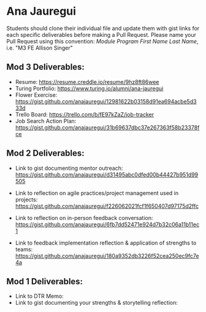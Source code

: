 # Ana Jauregui

Students should clone their individual file and update them with gist links for each specific deliverables before making a Pull Request. Please name your Pull Request using this convention: *Module Program First Name Last Name*, i.e. "M3 FE Allison Singer"

## Mod 3 Deliverables: 
* Resume: https://resume.creddle.io/resume/9hz8ft86wee
* Turing Portfolio: https://www.turing.io/alumni/ana-jauregui
* Flower Exercise: https://gist.github.com/anajauregui/12981622b03158d91ea694acbe5d333d
* Trello Board: https://trello.com/b/fE97kZaZ/job-tracker
* Job Search Action Plan: https://gist.github.com/anajauregui/31b69637dbc37e267363f58b23378fce

## Mod 2 Deliverables:
* Link to gist documenting mentor outreach:
https://gist.github.com/anajauregui/d31495abc0dfed00b44427b951d99505

* Link to reflection on agile practices/project management used in projects: 
https://gist.github.com/anajauregui/f226062021fcf1f650407d97175d2ffc

* Link to reflection on in-person feedback conversation:
https://gist.github.com/anajauregui/6fb7dd52471e924d7b32c06a11b11ec1

* Link to feedback implementation reflection & application of strengths to teams:
https://gist.github.com/anajauregui/180a9352db3226f52cea250ec9fc7e4a


## Mod 1 Deliverables:
* Link to DTR Memo: <script src="https://gist.github.com/anajauregui/d5f0583263cfec0e6c177d782bd6058f.js"></script>
* Link to gist documenting your strengths & storytelling reflection: <script src="https://gist.github.com/anajauregui/23997ef6d1d0a060b4226045713caadd.js"></script>
